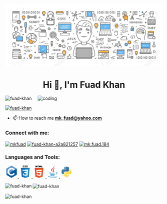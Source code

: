 ![logo](https://raw.githubusercontent.com/Fuad-Khan/Fuad-Khan/main/102988806-vector-line-web-concept-for-programming-linear-web-banner-for-coding.webp)
<h1 align="center">Hi 👋, I'm Fuad Khan</h1>
<img align="right" alt="coding" width="400" src="https://camo.githubusercontent.com/5ddf73ad3a205111cf8c686f687fc216c2946a75005718c8da5b837ad9de78c9/68747470733a2f2f7468756d62732e6766796361742e636f6d2f4576696c4e657874446576696c666973682d736d616c6c2e676966>
<p align="left"> <img src="https://komarev.com/ghpvc/?username=fuad-khan&label=Profile%20views&color=0e75b6&style=flat" alt="fuad-khan" /> </p>

<p align="left"> <a href="https://github.com/ryo-ma/github-profile-trophy"><img src="https://github-profile-trophy.vercel.app/?username=fuad-khan" alt="fuad-khan" /></a> </p>

- 📫 How to reach me **mk_fuad@yahoo.com**

<h3 align="left">Connect with me:</h3>
<p align="left">
<a href="https://twitter.com/mkfuad" target="blank"><img align="center" src="https://raw.githubusercontent.com/rahuldkjain/github-profile-readme-generator/master/src/images/icons/Social/twitter.svg" alt="mkfuad" height="30" width="40" /></a>
<a href="https://linkedin.com/in/fuad-khan-a2a821257" target="blank"><img align="center" src="https://raw.githubusercontent.com/rahuldkjain/github-profile-readme-generator/master/src/images/icons/Social/linked-in-alt.svg" alt="fuad-khan-a2a821257" height="30" width="40" /></a>
<a href="https://fb.com/mk.fuad.184" target="blank"><img align="center" src="https://raw.githubusercontent.com/rahuldkjain/github-profile-readme-generator/master/src/images/icons/Social/facebook.svg" alt="mk.fuad.184" height="30" width="40" /></a>
</p>

<h3 align="left">Languages and Tools:</h3>
<p align="left"> <a href="https://www.cprogramming.com/" target="_blank" rel="noreferrer"> <img src="https://raw.githubusercontent.com/devicons/devicon/master/icons/c/c-original.svg" alt="c" width="40" height="40"/> </a> <a href="https://www.w3schools.com/css/" target="_blank" rel="noreferrer"> <img src="https://raw.githubusercontent.com/devicons/devicon/master/icons/css3/css3-original-wordmark.svg" alt="css3" width="40" height="40"/> </a> <a href="https://www.w3.org/html/" target="_blank" rel="noreferrer"> <img src="https://raw.githubusercontent.com/devicons/devicon/master/icons/html5/html5-original-wordmark.svg" alt="html5" width="40" height="40"/> </a> <a href="https://www.java.com" target="_blank" rel="noreferrer"> <img src="https://raw.githubusercontent.com/devicons/devicon/master/icons/java/java-original.svg" alt="java" width="40" height="40"/> </a> <a href="https://www.python.org" target="_blank" rel="noreferrer"> <img src="https://raw.githubusercontent.com/devicons/devicon/master/icons/python/python-original.svg" alt="python" width="40" height="40"/> </a> </p>

<p><img align="left" src="https://github-readme-stats.vercel.app/api/top-langs?username=fuad-khan&show_icons=true&locale=en&layout=compact" alt="fuad-khan" /></p>

<p>&nbsp;<img align="center" src="https://github-readme-stats.vercel.app/api?username=fuad-khan&show_icons=true&locale=en" alt="fuad-khan" /></p>

<p><img align="center" src="https://github-readme-streak-stats.herokuapp.com/?user=fuad-khan&" alt="fuad-khan" /></p>
